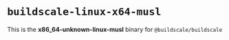 # `buildscale-linux-x64-musl`

This is the **x86_64-unknown-linux-musl** binary for `@buildscale/buildscale`
